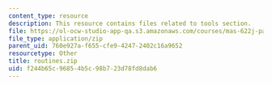 ```yaml
---
content_type: resource
description: This resource contains files related to tools section.
file: https://ol-ocw-studio-app-qa.s3.amazonaws.com/courses/mas-622j-pattern-recognition-and-analysis-fall-2006/f244b65c96854b5c98b723d78fd8dab6_routines.zip
file_type: application/zip
parent_uid: 760e927a-f655-cfe9-4247-2402c16a9652
resourcetype: Other
title: routines.zip
uid: f244b65c-9685-4b5c-98b7-23d78fd8dab6
---
```

